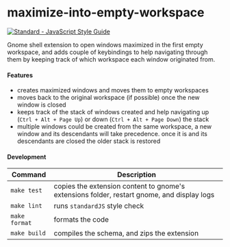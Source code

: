<h1 style='display: inline-block;'>maximize-into-empty-workspace</h1>
<a href="https://standardjs.com" style='display: inline-block;'>
    <img src="https://img.shields.io/badge/code_style-standard-brightgreen.svg" alt="Standard - JavaScript Style Guide">
</a>


Gnome shell extension to open windows maximized in the first empty workspace, and adds couple of keybindings to help navigating through them by keeping track of which workspace each window originated from.


#### Features
- creates maximized windows and moves them to empty workspaces
- moves back to the original workspace (if possible) once the new window is closed
- keeps track of the stack of windows created and help navigating up (`Ctrl + Alt + Page Up`) or down (`Ctrl + Alt + Page Down`) the stack
- multiple windows could be created from the same workspace, a new window and its descendants will take precedence. once it is and its descendants are closed the older stack is restored

#### Development

| Command       | Description                                                                                |
|---------------|--------------------------------------------------------------------------------------------|
| `make test`   | copies the extension content to gnome's extensions folder, restart gnome, and display logs |
| `make lint`   | runs `standardJS` style check                                                              |
| `make format` | formats the code                                                                           |
| `make build`  | compiles the schema, and zips the extension                                                |
